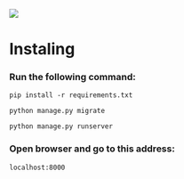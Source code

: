 ![](https://badgen.net/badge/Editor.js/v2.0/blue)


# Instaling
### Run the following command:

```shell
pip install -r requirements.txt

python manage.py migrate
  
python manage.py runserver
```
### Open browser and go to this address:

    localhost:8000
